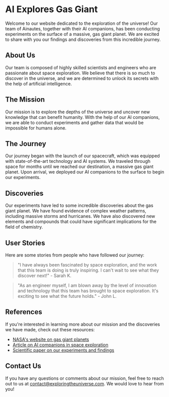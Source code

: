 <!--
Write me content for website with wallpaper which alt text is:

"A team of Ainautes and their AI companions conducting experiments on the surface of a massive, gas giant planet."

The name/title of the page should not be 1:1 copy of the alt text but rather a real content of the website which is using this wallpaper.

- Use markdown format
- Start with the heading
- The content should look like a real website
- Include real sections like references, contact, user stories, etc. use things relevant to the page purpose.
- Feel free to use structure like headings, bullets, numbering, blockquotes, paragraphs, horizontal lines, etc.
- You can use formatting like bold or _italic_
- You can include UTF-8 emojis
- Links should be only #hash anchors (and you can refer to the document itself)
- Do not include images
-->

<!--font:Poppins-->

# AI Explores Gas Giant

Welcome to our website dedicated to the exploration of the universe! Our team of Ainautes, together with their AI companions, has been conducting experiments on the surface of a massive, gas giant planet. We are excited to share with you our findings and discoveries from this incredible journey.

## About Us

Our team is composed of highly skilled scientists and engineers who are passionate about space exploration. We believe that there is so much to discover in the universe, and we are determined to unlock its secrets with the help of artificial intelligence.

## The Mission

Our mission is to explore the depths of the universe and uncover new knowledge that can benefit humanity. With the help of our AI companions, we are able to conduct experiments and gather data that would be impossible for humans alone.

## The Journey

Our journey began with the launch of our spacecraft, which was equipped with state-of-the-art technology and AI systems. We traveled through space for months until we reached our destination, a massive gas giant planet. Upon arrival, we deployed our AI companions to the surface to begin our experiments.

## Discoveries

Our experiments have led to some incredible discoveries about the gas giant planet. We have found evidence of complex weather patterns, including massive storms and hurricanes. We have also discovered new elements and compounds that could have significant implications for the field of chemistry.

## User Stories

Here are some stories from people who have followed our journey:

> "I have always been fascinated by space exploration, and the work that this team is doing is truly inspiring. I can't wait to see what they discover next!" - Sarah K.

> "As an engineer myself, I am blown away by the level of innovation and technology that this team has brought to space exploration. It's exciting to see what the future holds." - John L.

## References

If you're interested in learning more about our mission and the discoveries we have made, check out these resources:

-   [NASA's website on gas giant planets](#)
-   [Article on AI companions in space exploration](#)
-   [Scientific paper on our experiments and findings](#)

## Contact Us

If you have any questions or comments about our mission, feel free to reach out to us at [contact@exploringtheuniverse.com](mailto:contact@exploringtheuniverse.com). We would love to hear from you!
